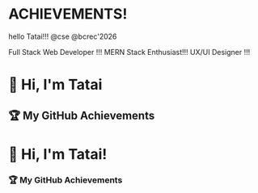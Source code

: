 # ACHIEVEMENTS!
hello Tatai!!!
@cse 
@bcrec'2026
<!DOCTYPE html>

Full Stack Web Developer !!!
MERN Stack Enthusiast!!!
UX/UI Designer !!!
# 👋 Hi, I'm Tatai

## 🏆 My GitHub Achievements

# 👋 Hi, I'm Tatai!

### 🏆 My GitHub Achievements
<!--START_SECTION:achievements-->
<!--END_SECTION:achievements-->
